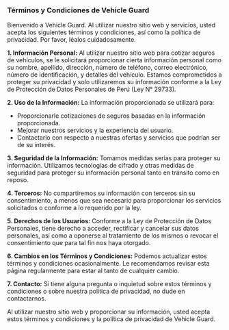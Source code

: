 


### Términos y Condiciones de Vehicle Guard

Bienvenido a Vehicle Guard. Al utilizar nuestro sitio web y servicios, usted acepta los siguientes términos y condiciones, así como la política de privacidad. Por favor, léalos cuidadosamente.

**1. Información Personal:**
Al utilizar nuestro sitio web para cotizar seguros de vehículos, se le solicitará proporcionar cierta información personal como su nombre, apellido, dirección, número de teléfono, correo electrónico, número de identificación, y detalles del vehículo. Estamos comprometidos a proteger su privacidad y solo utilizaremos su información conforme a la Ley de Protección de Datos Personales de Perú (Ley N° 29733).

**2. Uso de la Información:**
La información proporcionada se utilizará para:
   - Proporcionarle cotizaciones de seguros basadas en la información proporcionada.
   - Mejorar nuestros servicios y la experiencia del usuario.
   - Contactarlo con respecto a nuestras ofertas y servicios que podrían ser de su interés.

**3. Seguridad de la Información:**
Tomamos medidas serias para proteger su información. Utilizamos tecnologías de cifrado y otras medidas de seguridad para proteger su información personal tanto en tránsito como en reposo.

**4. Terceros:**
No compartiremos su información con terceros sin su consentimiento, a menos que sea necesario para proporcionar los servicios solicitados o conforme a lo requerido por la ley.

**5. Derechos de los Usuarios:**
Conforme a la Ley de Protección de Datos Personales, tiene derecho a acceder, rectificar y cancelar sus datos personales, así como a oponerse al tratamiento de los mismos o revocar el consentimiento que para tal fin nos haya otorgado.

**6. Cambios en los Términos y Condiciones:**
Podemos actualizar estos términos y condiciones ocasionalmente. Le recomendamos revisar esta página regularmente para estar al tanto de cualquier cambio.

**7. Contacto:**
Si tiene alguna pregunta o inquietud sobre estos términos y condiciones o sobre nuestra política de privacidad, no dude en contactarnos.

Al utilizar nuestro sitio web y proporcionar su información, usted acepta estos términos y condiciones y la política de privacidad de Vehicle Guard.

